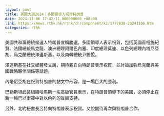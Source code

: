 ```yaml
---
layout: post
title: 美國大選2024｜多國領導人祝賀特朗普
date: 2024-11-06 17:42:11.000000000 +08:00
link: https://news.rthk.hk/rthk/ch/component/k2/1777838-20241106.htm
categories: rthk
---
```


美國共和黨總統候選人特朗普宣稱勝選，多國領導人表示祝賀，包括英國首相施紀賢、法國總統馬克龍、澳洲總理阿爾巴內塞、印度總理莫迪、以色列總理內塔尼亞胡、烏克蘭總統澤連斯基，以及南韓總統尹錫悅。

澤連斯基在社交媒體發文說，期待親自向特朗普表示祝賀，並討論加強烏克蘭與美國戰略夥伴關係等話題。

內塔尼亞胡在祝賀特朗普的帖文中形容，是一場巨大的勝利。

巴勒斯坦武裝組織哈馬斯一名高級官員表示，在特朗普領導下的美國，必須停止在新一輪巴以衝突中對以色列的盲目支持。

另外，北約秘書長呂特向特朗普表示祝賀。又說期待再次與特朗普合作。
